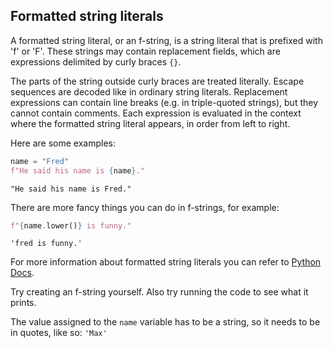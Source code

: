 ## Formatted string literals

A formatted string literal, or an f-string, is a string literal that is prefixed 
with 'f' or 'F'. These strings may contain replacement fields, which are 
expressions delimited by curly braces `{}`. 

The parts of the string outside curly braces are treated literally. 
Escape sequences are decoded like in ordinary string literals.
Replacement expressions can contain line breaks (e.g. in triple-quoted strings), 
but they cannot contain comments. Each expression is evaluated in the context 
where the formatted string literal appears, in order from left to right.

Here are some examples:
```python
name = "Fred"
f"He said his name is {name}."
```
```text
"He said his name is Fred."
```

There are more fancy things you can do in f-strings, for example:
```python
f"{name.lower()} is funny."
```

```text
'fred is funny.'
```
For more information about formatted string literals you can refer to <a href="https://docs.python.org/3/reference/lexical_analysis.html#formatted-string-literals">Python Docs</a>.

Try creating an f-string yourself. Also try running the code to see what it prints.

<div class="hint">The value assigned to the <code>name</code> variable has to be a string, so it needs to be in quotes, 
like so: <code>'Max'</code></div>

